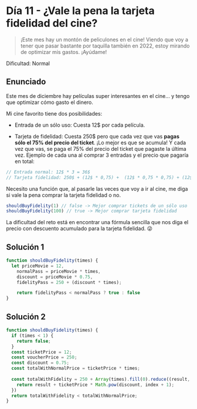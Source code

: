 # Día 11 - ¿Vale la pena la tarjeta fidelidad del cine?

> ¡Este mes hay un montón de peliculones en el cine! Viendo que voy a tener que pasar bastante por taquilla también en 2022, estoy mirando de optimizar mis gastos. ¡Ayúdame!

Dificultad: Normal

## Enunciado

Este mes de diciembre hay películas super interesantes en el cine... y tengo que optimizar cómo gasto el dinero.

Mi cine favorito tiene dos posibilidades:

- Entrada de un sólo uso: Cuesta 12$ por cada película.

- Tarjeta de fidelidad: Cuesta 250$ pero que cada vez que vas **pagas sólo el 75% del precio del ticket**. ¡Lo mejor es que se acumula! Y cada vez que vas, se paga el 75% del precio del ticket que pagaste la última vez.
Ejemplo de cada una al comprar 3 entradas y el precio que pagaría en total:

```js
// Entrada normal: 12$ * 3 = 36$
// Tarjeta fidelidad: 250$ + (12$ * 0,75) +  (12$ * 0,75 * 0,75) + (12$ * 0,75 * 0,75 * 0,75) = 270,8125$
```

Necesito una función que, al pasarle las veces que voy a ir al cine, me diga si vale la pena comprar la tarjeta fidelidad o no.

```js
shouldBuyFidelity(1) // false -> Mejor comprar tickets de un sólo uso
shouldBuyFidelity(100) // true -> Mejor comprar tarjeta fidelidad
```

La dificultad del reto está en encontrar una fórmula sencilla que nos diga el precio con descuento acumulado para la tarjeta fidelidad. 😜

## Solución 1

```js
function shouldBuyFidelity(times) {
  let priceMovie = 12,
    normalPass = priceMovie * times,
    discount = priceMovie * 0.75,
    fidelityPass = 250 + (discount * times);

    return fidelityPass < normalPass ? true : false
}

```

## Solución 2

```js
function shouldBuyFidelity(times) {
  if (times < 1) {
    return false;
  }  
  const ticketPrice = 12;
  const voucherPrice = 250;
  const discount = 0.75;
  const totalWithNormalPrice = ticketPrice * times;
  
  const totalWithFidelity = 250 + Array(times).fill(0).reduce((result, _value, index) => {
    return result + ticketPrice * Math.pow(discount, index + 1);
  })
  return totalWithFidelity < totalWithNormalPrice;
}
```
